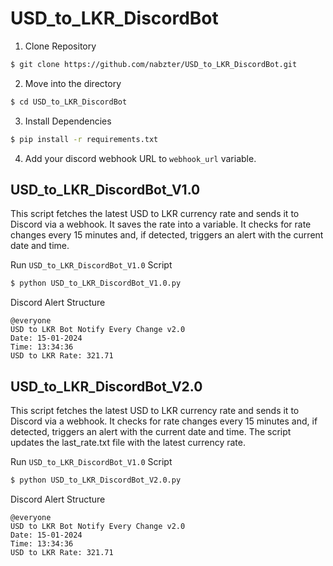 # USD_to_LKR_DiscordBot

1. Clone Repository

```sh
$ git clone https://github.com/nabzter/USD_to_LKR_DiscordBot.git
```

2. Move into the directory

```sh
$ cd USD_to_LKR_DiscordBot
```

3. Install Dependencies
```sh
$ pip install -r requirements.txt
```

4. Add your discord webhook URL to `webhook_url` variable.

## USD_to_LKR_DiscordBot_V1.0
This script fetches the latest USD to LKR currency rate and sends it to Discord via a webhook. It saves the rate into a variable. It checks for rate changes every 15 minutes and, if detected, triggers an alert with the current date and time.

Run `USD_to_LKR_DiscordBot_V1.0` Script
```sh
$ python USD_to_LKR_DiscordBot_V1.0.py
```

Discord Alert Structure
```
@everyone
USD to LKR Bot Notify Every Change v2.0
Date: 15-01-2024
Time: 13:34:36
USD to LKR Rate: 321.71
```

## USD_to_LKR_DiscordBot_V2.0
This script fetches the latest USD to LKR currency rate and sends it to Discord via a webhook. It checks for rate changes every 15 minutes and, if detected, triggers an alert with the current date and time. The script updates the last_rate.txt file with the latest currency rate.

Run `USD_to_LKR_DiscordBot_V1.0` Script
```sh
$ python USD_to_LKR_DiscordBot_V2.0.py
```

Discord Alert Structure
```
@everyone
USD to LKR Bot Notify Every Change v2.0
Date: 15-01-2024
Time: 13:34:36
USD to LKR Rate: 321.71
```
